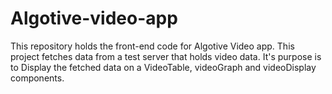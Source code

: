 # Algotive-video-app

  This repository holds the front-end code for Algotive Video app. This project fetches data from a test server that holds video data. It's purpose is to Display the fetched data on a VideoTable, videoGraph and videoDisplay components.